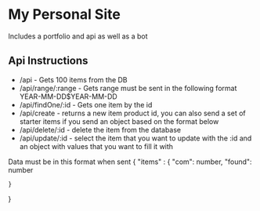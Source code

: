 # My Personal Site

Includes a portfolio and api as well as a bot

## Api Instructions

* /api - Gets 100 items from the DB
* /api/range/:range - Gets range must be sent in the following format YEAR-MM-DD$YEAR-MM-DD
* /api/findOne/:id - Gets one item by the id
* /api/create - returns a new item product id, you can also send a set of starter items if you send an object based on the format below
* /api/delete/:id - delete the item from the database
* /api/update/:id - select the item that you want to update with the :id and an object with values that you want to fill it with

Data must be in this format when sent
{
	"items" : {
		"com": number,
		"found": number
	
	}
}
